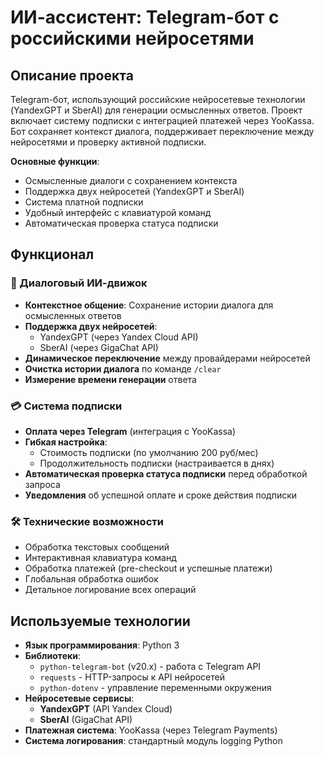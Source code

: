 # ИИ-ассистент: Telegram-бот с российскими нейросетями

## Описание проекта
Telegram-бот, использующий российские нейросетевые технологии (YandexGPT и SberAI) для генерации осмысленных ответов. Проект включает систему подписки с интеграцией платежей через YooKassa. Бот сохраняет контекст диалога, поддерживает переключение между нейросетями и проверку активной подписки.

**Основные функции**:
- Осмысленные диалоги с сохранением контекста
- Поддержка двух нейросетей (YandexGPT и SberAI)
- Система платной подписки
- Удобный интерфейс с клавиатурой команд
- Автоматическая проверка статуса подписки

## Функционал

### 🤖 Диалоговый ИИ-движок
- **Контекстное общение**: Сохранение истории диалога для осмысленных ответов
- **Поддержка двух нейросетей**:
  - YandexGPT (через Yandex Cloud API)
  - SberAI (через GigaChat API)
- **Динамическое переключение** между провайдерами нейросетей
- **Очистка истории диалога** по команде `/clear`
- **Измерение времени генерации** ответа

### 💳 Система подписки
- **Оплата через Telegram** (интеграция с YooKassa)
- **Гибкая настройка**:
  - Стоимость подписки (по умолчанию 200 руб/мес)
  - Продолжительность подписки (настраивается в днях)
- **Автоматическая проверка статуса подписки** перед обработкой запроса
- **Уведомления** об успешной оплате и сроке действия подписки

### 🛠 Технические возможности
- Обработка текстовых сообщений
- Интерактивная клавиатура команд
- Обработка платежей (pre-checkout и успешные платежи)
- Глобальная обработка ошибок
- Детальное логирование всех операций

## Используемые технологии
- **Язык программирования**: Python 3
- **Библиотеки**:
  - `python-telegram-bot` (v20.x) - работа с Telegram API
  - `requests` - HTTP-запросы к API нейросетей
  - `python-dotenv` - управление переменными окружения
- **Нейросетевые сервисы**:
  - **YandexGPT** (API Yandex Cloud)
  - **SberAI** (GigaChat API)
- **Платежная система**: YooKassa (через Telegram Payments)
- **Система логирования**: стандартный модуль logging Python

